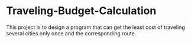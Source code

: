 # Traveling-Budget-Calculation
This project is to design a program that can get the least cost of traveling several cities only once and the corresponding route. 
